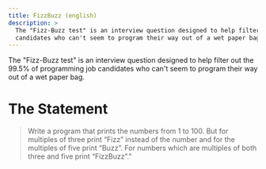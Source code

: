 ```yaml
---
title: FizzBuzz (english)
description: >
  The "Fizz-Buzz test" is an interview question designed to help filter out the 99.5% of programming job 
  candidates who can't seem to program their way out of a wet paper bag.
---
```

The "Fizz-Buzz test" is an interview question designed to help filter out the 99.5% of programming job 
candidates who can't seem to program their way out of a wet paper bag.
  
# The Statement
> Write a program that prints the numbers from 1 to 100.
> But for multiples of three print “Fizz” instead of the number and for the multiples of five print “Buzz”.
> For numbers which are multiples of both three and five print “FizzBuzz”."

[FizzBuzz]: https://wiki.c2.com/?FizzBuzzTest